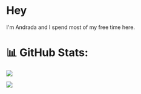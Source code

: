 # Hey
I'm Andrada and I spend most of my free time here.

# 📊 GitHub Stats:
![](https://github-readme-stats.vercel.app/api/top-langs/?username=ndrada&theme=dark&hide_border=false&include_all_commits=false&count_private=false&layout=compact)


[![](https://visitcount.itsvg.in/api?id=ndrada&icon=0&color=0)](https://visitcount.itsvg.in)

<!-- Proudly created with GPRM ( https://gprm.itsvg.in ) -->
